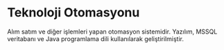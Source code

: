 # Teknoloji Otomasyonu
 Alım satım ve diğer işlemleri yapan otomasyon sistemidir. Yazılım, MSSQL veritabanı ve Java programlama dili kullanılarak geliştirilmiştir.
